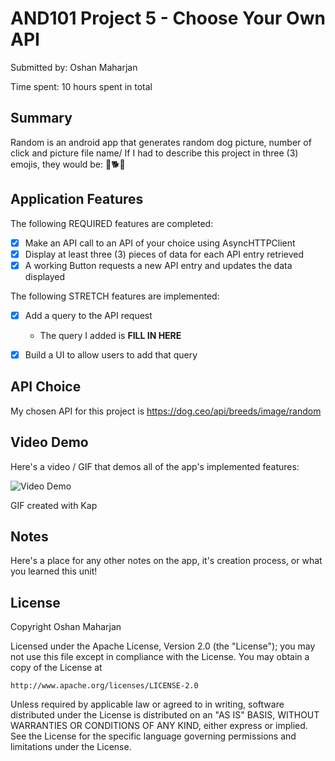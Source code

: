 

# AND101 Project 5 - Choose Your Own API

Submitted by: Oshan Maharjan

Time spent: 10 hours spent in total

## Summary

Random is an android app that generates random dog picture, number of click and picture file name/
If I had to describe this project in three (3) emojis, they would be: 🐶🐕🐩

## Application Features


The following REQUIRED features are completed:

- [x] Make an API call to an API of your choice using AsyncHTTPClient
- [x] Display at least three (3) pieces of data for each API entry retrieved
- [x] A working Button requests a new API entry and updates the data displayed

The following STRETCH features are implemented:

- [x] Add a query to the API request
  - The query I added is **FILL IN HERE**
- [x] Build a UI to allow users to add that query


## API Choice

My chosen API for this project is https://dog.ceo/api/breeds/image/random

## Video Demo

Here's a video / GIF that demos all of the app's implemented features:

<img src='https://github.com/oshanma/Random/assets/134091025/21cb2a93-8086-48f8-ac99-64ba9dd73b7a' title='Video Demo' width='' alt='Video Demo' />

GIF created with Kap


## Notes

Here's a place for any other notes on the app, it's creation process, or what you learned this unit!

## License

Copyright Oshan Maharjan

Licensed under the Apache License, Version 2.0 (the "License");
you may not use this file except in compliance with the License.
You may obtain a copy of the License at

    http://www.apache.org/licenses/LICENSE-2.0

Unless required by applicable law or agreed to in writing, software
distributed under the License is distributed on an "AS IS" BASIS,
WITHOUT WARRANTIES OR CONDITIONS OF ANY KIND, either express or implied.
See the License for the specific language governing permissions and
limitations under the License.
